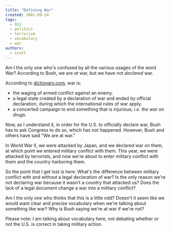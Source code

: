 ```yaml
---
title: "Defining War"
created: 2001-09-24
tags: 
  - 911
  - politics
  - terrorism
  - vocabulary
  - war
authors: 
  - scott
---
```


Am I the only one who's confused by all the various usages of the word War? According to Bush, we are _at_ war, but we have not _declared_ war.

According to [dictionary.com](http://www.dictionary.com/cgi-bin/dict.pl?term=war), war is:

- the waging of armed conflict against an enemy.
- a legal state created by a declaration of war and ended by official declaration, during which the international rules of war apply.
- a concerted campaign to end something that is injurious; _i.e. the war on drugs._

Now, as I understand it, in order for the U.S. to officially declare war, Bush has to ask Congress to do so, which has not happened. However, Bush and others have said "We are at war."

In World War II, we were attacked by Japan, and we declared war on them, at which point we entered military conflict with them. This year, we were attacked by terrorists, and now we're about to enter military conflict with them and the country harboring them.

So the point that I get lost is here: What's the difference between military conflict with and without a legal declaration of war? Is the only reason we're not declaring war because it wasn't a country that attacked us? Does the lack of a legal document change a war into a military conflict?

Am I the only one who thinks that this is a little odd? Doesn't it seem like we would want clear and precise vocabulary when we're talking about something like war? Why is Bush saying we're at war if we're not?

Please note: I am talking about vocabulary here, not debating whether or not the U.S. is correct in taking military action.
